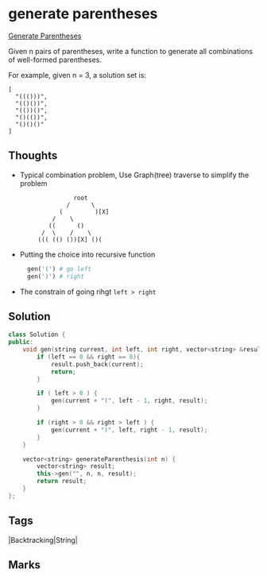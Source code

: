 #  generate parentheses

[Generate Parentheses](https://leetcode.com/problems/generate-parentheses)

Given n pairs of parentheses, write a function to generate all combinations of well-formed parentheses.

For example, given n = 3, a solution set is:

```text
[
  "((()))",
  "(()())",
  "(())()",
  "()(())",
  "()()()"
]
```

## Thoughts

* Typical combination problem, Use Graph\(tree\) traverse to simplify the problem

  ```text
                 root
               /      \
             (         )[X]
           /    \
          ((      ()
        /  \    /    \
       ((( (() ())[X] ()(
  ```

* Putting the choice into recursive function 

  ```python
    gen('(') # go left
    gen(')') # right
  ```

* The constrain of going rihgt `left > right`

## Solution

```cpp
class Solution {
public:    
    void gen(string current, int left, int right, vector<string> &result) {
        if (left == 0 && right == 0){
            result.push_back(current);
            return;
        }

        if ( left > 0 ) {
            gen(current + "(", left - 1, right, result);
        }

        if (right > 0 && right > left ) {
            gen(current + ")", left, right - 1, result);
        }
    }

    vector<string> generateParenthesis(int n) {
        vector<string> result;
        this->gen("", n, n, result);
        return result;
    }
};
```

## Tags

\|Backtracking\|String\|

## Marks

